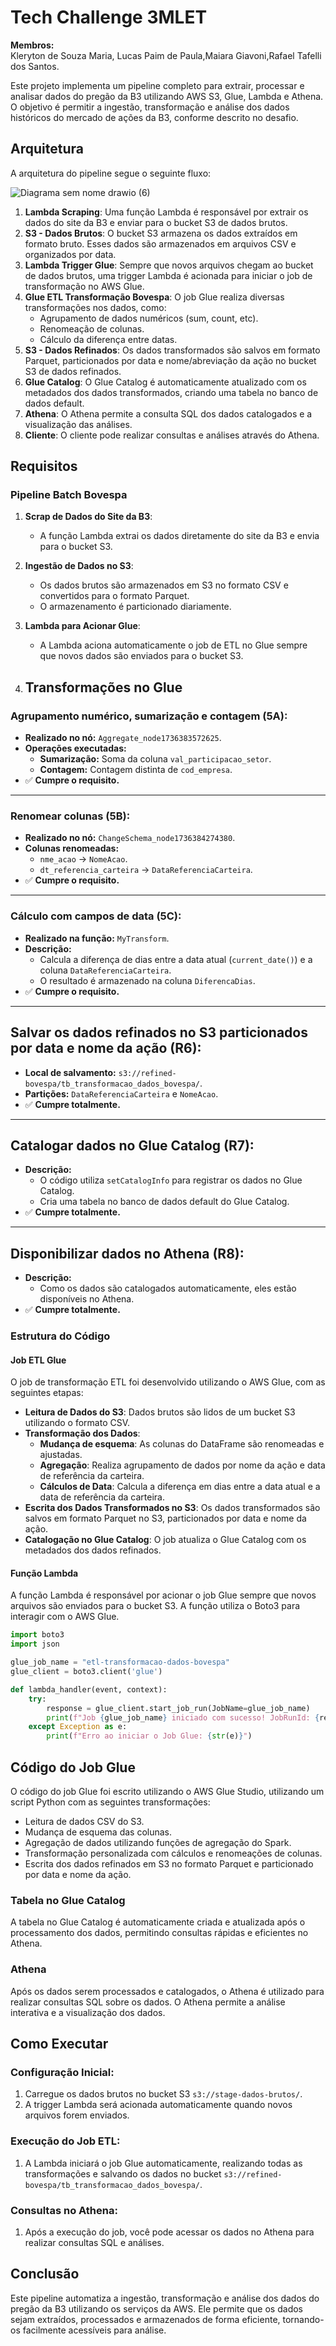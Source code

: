 # Tech Challenge 3MLET
**Membros:**<br/> 
Kleryton de Souza Maria, Lucas Paim de Paula,Maiara Giavoni,Rafael Tafelli dos Santos.

Este projeto implementa um pipeline completo para extrair, processar e analisar dados do pregão da B3 utilizando AWS S3, Glue, Lambda e Athena. O objetivo é permitir a ingestão, transformação e análise dos dados históricos do mercado de ações da B3, conforme descrito no desafio.

## Arquitetura

A arquitetura do pipeline segue o seguinte fluxo:

![Diagrama sem nome drawio (6)](https://github.com/user-attachments/assets/579b8781-1676-4acb-b018-dd955ae0e8aa)


1. **Lambda Scraping**: Uma função Lambda é responsável por extrair os dados do site da B3 e enviar para o bucket S3 de dados brutos.
2. **S3 - Dados Brutos**: O bucket S3 armazena os dados extraídos em formato bruto. Esses dados são armazenados em arquivos CSV e organizados por data.
3. **Lambda Trigger Glue**: Sempre que novos arquivos chegam ao bucket de dados brutos, uma trigger Lambda é acionada para iniciar o job de transformação no AWS Glue.
4. **Glue ETL Transformação Bovespa**: O job Glue realiza diversas transformações nos dados, como:
   - Agrupamento de dados numéricos (sum, count, etc).
   - Renomeação de colunas.
   - Cálculo da diferença entre datas.
5. **S3 - Dados Refinados**: Os dados transformados são salvos em formato Parquet, particionados por data e nome/abreviação da ação no bucket S3 de dados refinados.
6. **Glue Catalog**: O Glue Catalog é automaticamente atualizado com os metadados dos dados transformados, criando uma tabela no banco de dados default.
7. **Athena**: O Athena permite a consulta SQL dos dados catalogados e a visualização das análises.
8. **Cliente**: O cliente pode realizar consultas e análises através do Athena.

## Requisitos

### Pipeline Batch Bovespa

1. **Scrap de Dados do Site da B3**:
   - A função Lambda extrai os dados diretamente do site da B3 e envia para o bucket S3.

2. **Ingestão de Dados no S3**:
   - Os dados brutos são armazenados em S3 no formato CSV e convertidos para o formato Parquet.
   - O armazenamento é particionado diariamente.

3. **Lambda para Acionar Glue**:
   - A Lambda aciona automaticamente o job de ETL no Glue sempre que novos dados são enviados para o bucket S3.

4. ## Transformações no Glue

### **Agrupamento numérico, sumarização e contagem (5A):**
- **Realizado no nó:** `Aggregate_node1736383572625`.
- **Operações executadas:**
  - **Sumarização:** Soma da coluna `val_participacao_setor`.
  - **Contagem:** Contagem distinta de `cod_empresa`.
- ✅ **Cumpre o requisito.**

---

### **Renomear colunas (5B):**
- **Realizado no nó:** `ChangeSchema_node1736384274380`.
- **Colunas renomeadas:**
  - `nme_acao` → `NomeAcao`.
  - `dt_referencia_carteira` → `DataReferenciaCarteira`.
- ✅ **Cumpre o requisito.**

---

### **Cálculo com campos de data (5C):**
- **Realizado na função:** `MyTransform`.
- **Descrição:**
  - Calcula a diferença de dias entre a data atual (`current_date()`) e a coluna `DataReferenciaCarteira`.
  - O resultado é armazenado na coluna `DiferencaDias`.
- ✅ **Cumpre o requisito.**

---

## Salvar os dados refinados no S3 particionados por data e nome da ação (R6):
- **Local de salvamento:** `s3://refined-bovespa/tb_transformacao_dados_bovespa/`.
- **Partições:** `DataReferenciaCarteira` e `NomeAcao`.
- ✅ **Cumpre totalmente.**

---

## Catalogar dados no Glue Catalog (R7):
- **Descrição:**
  - O código utiliza `setCatalogInfo` para registrar os dados no Glue Catalog.
  - Cria uma tabela no banco de dados default do Glue Catalog.
- ✅ **Cumpre totalmente.**

---

## Disponibilizar dados no Athena (R8):
- **Descrição:**
  - Como os dados são catalogados automaticamente, eles estão disponíveis no Athena.
- ✅ **Cumpre totalmente.**


### Estrutura do Código

#### Job ETL Glue

O job de transformação ETL foi desenvolvido utilizando o AWS Glue, com as seguintes etapas:

- **Leitura de Dados do S3**: Dados brutos são lidos de um bucket S3 utilizando o formato CSV.
- **Transformação dos Dados**:
  - **Mudança de esquema**: As colunas do DataFrame são renomeadas e ajustadas.
  - **Agregação**: Realiza agrupamento de dados por nome da ação e data de referência da carteira.
  - **Cálculos de Data**: Calcula a diferença em dias entre a data atual e a data de referência da carteira.
- **Escrita dos Dados Transformados no S3**: Os dados transformados são salvos em formato Parquet no S3, particionados por data e nome da ação.
- **Catalogação no Glue Catalog**: O job atualiza o Glue Catalog com os metadados dos dados refinados.

#### Função Lambda

A função Lambda é responsável por acionar o job Glue sempre que novos arquivos são enviados para o bucket S3. A função utiliza o Boto3 para interagir com o AWS Glue.

```python
import boto3
import json

glue_job_name = "etl-transformacao-dados-bovespa" 
glue_client = boto3.client('glue')

def lambda_handler(event, context):
    try:
        response = glue_client.start_job_run(JobName=glue_job_name)
        print(f"Job {glue_job_name} iniciado com sucesso! JobRunId: {response['JobRunId']}")
    except Exception as e:
        print(f"Erro ao iniciar o Job Glue: {str(e)}")
```
## Código do Job Glue

O código do job Glue foi escrito utilizando o AWS Glue Studio, utilizando um script Python com as seguintes transformações:

- Leitura de dados CSV do S3.
- Mudança de esquema das colunas.
- Agregação de dados utilizando funções de agregação do Spark.
- Transformação personalizada com cálculos e renomeações de colunas.
- Escrita dos dados refinados em S3 no formato Parquet e particionado por data e nome da ação.

### Tabela no Glue Catalog
A tabela no Glue Catalog é automaticamente criada e atualizada após o processamento dos dados, permitindo consultas rápidas e eficientes no Athena.

### Athena
Após os dados serem processados e catalogados, o Athena é utilizado para realizar consultas SQL sobre os dados. O Athena permite a análise interativa e a visualização dos dados.

## Como Executar

### Configuração Inicial:
1. Carregue os dados brutos no bucket S3 `s3://stage-dados-brutos/`.
2. A trigger Lambda será acionada automaticamente quando novos arquivos forem enviados.

### Execução do Job ETL:
1. A Lambda iniciará o job Glue automaticamente, realizando todas as transformações e salvando os dados no bucket `s3://refined-bovespa/tb_transformacao_dados_bovespa/`.

### Consultas no Athena:
1. Após a execução do job, você pode acessar os dados no Athena para realizar consultas SQL e análises.

## Conclusão
Este pipeline automatiza a ingestão, transformação e análise dos dados do pregão da B3 utilizando os serviços da AWS. Ele permite que os dados sejam extraídos, processados e armazenados de forma eficiente, tornando-os facilmente acessíveis para análise.

